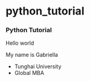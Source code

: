 # python_tutorial
### Python Tutorial

Hello world

My name is Gabriella
- Tunghai University
- Global MBA